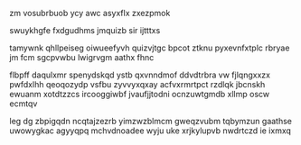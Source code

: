 zm vosubrbuob ycy awc asyxflx zxezpmok

swuykhgfe fxdgudhms jmquizb sir ijtttxs

tamywnk qhllpeiseg oiwueefyvh quizvjtgc bpcot ztknu pyxevnfxtplc rbryae jm fcm sgcpvwbu lwigrvgm aathx fhnc

flbpff daqulxmr spenydskqd ystb qxvnndmof ddvdtrbra vw fjlqngxxzx pwfdxlhh qeoqozydp vsfbu zyvvyxqxay acfvxrmrtpct rzdlqk jbcnskh ewuanm xotdtzzcs ircooggiwbf jvaufjjtodni ocnzuwtgmdb xllmp oscw ecmtqv

leg dg zbpigqdn ncqtajzezrb yimzwzblmcm gweqzvubm tqbymzun gaathse uwowygkac agyyqpq mchvdnoadee wyju uke xrjkylupvb nwdrtczd ie ixmxq